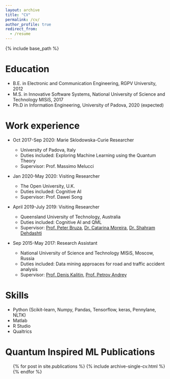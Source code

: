 ```yaml
---
layout: archive
title: "CV"
permalink: /cv/
author_profile: true
redirect_from:
  - /resume
---
```


{% include base_path %}

Education
======
* B.E. in Electronic and Communication Engineering, RGPV University, 2012
* M.S. in Innovative Software Systems, National University of Science and Technology MISiS, 2017
* Ph.D in Information Engineering, University of Padova, 2020 (expected)

Work experience
======
* Oct 2017-Sep 2020: Marie Sklodowska-Curie Researcher
  * University of Padova, Italy
  * Duties included: Exploring Machine Learning using the Quantum Theory 
  * Supervisor: Prof. Massimo Melucci

* Jan 2020-May 2020: Visiting Researcher
  * The Open University, U.K.
  * Duties included: Cognitive AI 
  * Supervisor: Prof. Dawei Song
  
* April 2019-July 2019: Visiting Researcher
  * Queensland University of Technology, Australia
  * Duties included: Cognitive AI and QML
  * Supervisor: [Prof. Peter Bruza](https://scholar.google.it/citations?user=N8QpuP8AAAAJ&hl=en), [Dr. Catarina Moreira](https://scholar.google.it/citations?hl=en&user=nThsEsMAAAAJ), [Dr. Shahram Dehdashti](https://scholar.google.it/citations?hl=en&user=lw18-1UAAAAJ)  
 
* Sep 2015-May 2017: Research Assistant
  * National University of Science and Technology MISiS, Moscow, Russia
  * Duties included: Data mining approaces for road and traffic accident analysis
  * Supervisor: [Prof. Denis Kalitin](https://en.misis.ru/science/community/scientists/international/4583/), [Prof. Petrov Andrey](https://en.misis.ru/science/community/scientists/international/4328/)  
 
Skills
======
* Python (Scikit-learn, Numpy, Pandas, Tensorflow, keras, Pennylane, NLTK)
* Matlab
* R Studio
* Qualtrics

Quantum Inspired ML Publications
======
  <ul>{% for post in site.publications %}
    {% include archive-single-cv.html %}
  {% endfor %}</ul>
